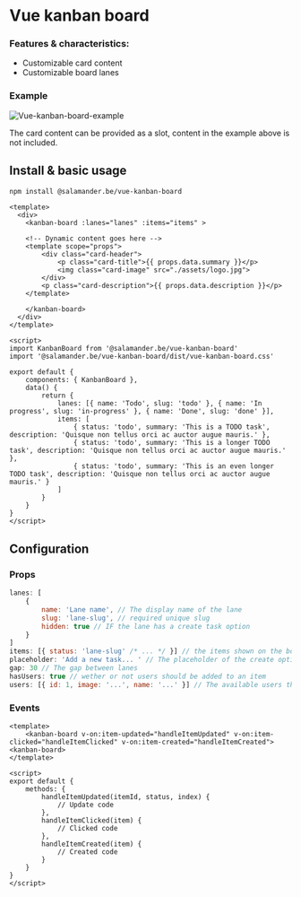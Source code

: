 # Vue kanban board

### Features & characteristics:

-   Customizable card content
-   Customizable board lanes

### Example

![Vue-kanban-board-example](https://github.com/salamanderbe/vue-kanban-board/blob/master/public/Kanban-example.gif)

The card content can be provided as a slot, content in the example above is not included.

## Install & basic usage

```bash
npm install @salamander.be/vue-kanban-board
```

```vue
<template>
  <div>
    <kanban-board :lanes="lanes" :items="items" >
    
    <!-- Dynamic content goes here -->
    <template scope="props">
        <div class="card-header">
            <p class="card-title">{{ props.data.summary }}</p>
            <img class="card-image" src="./assets/logo.jpg">
        </div>
        <p class="card-description">{{ props.data.description }}</p>
    </template>

    </kanban-board>
  </div>
</template>

<script>
import KanbanBoard from '@salamander.be/vue-kanban-board'
import '@salamander.be/vue-kanban-board/dist/vue-kanban-board.css'

export default {
	components: { KanbanBoard },
	data() {
		return {
			lanes: [{ name: 'Todo', slug: 'todo' }, { name: 'In progress', slug: 'in-progress' }, { name: 'Done', slug: 'done' }],
			items: [
				{ status: 'todo', summary: 'This is a TODO task', description: 'Quisque non tellus orci ac auctor augue mauris.' },
				{ status: 'todo', summary: 'This is a longer TODO task', description: 'Quisque non tellus orci ac auctor augue mauris.' },
				{ status: 'todo', summary: 'This is an even longer TODO task', description: 'Quisque non tellus orci ac auctor augue mauris.' }
			]
		}
	}
}
</script>
```

## Configuration

### Props

```js
lanes: [
	{
		name: 'Lane name', // The display name of the lane
		slug: 'lane-slug', // required unique slug
		hidden: true // IF the lane has a create task option
	}
]
items: [{ status: 'lane-slug' /* ... */ }] // the items shown on the board
placeholder: 'Add a new task... ' // The placeholder of the create option
gap: 30 // The gap between lanes
hasUsers: true // wether or not users should be added to an item
users: [{ id: 1, image: '...', name: '...' }] // The available users that can be added to a item
```

### Events

```vue
<template>
    <kanban-board v-on:item-updated="handleItemUpdated" v-on:item-clicked="handleItemClicked" v-on:item-created="handleItemCreated"><kanban-board>
</template>

<script>
export default {
	methods: {
		handleItemUpdated(itemId, status, index) {
			// Update code
		},
		handleItemClicked(item) {
			// Clicked code
		},
		handleItemCreated(item) {
			// Created code
		}
	}
}
</script>
```
